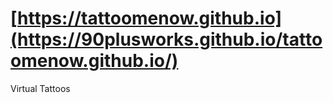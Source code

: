 # [https://tattoomenow.github.io](https://90plusworks.github.io/tattoomenow.github.io/)
Virtual Tattoos 
